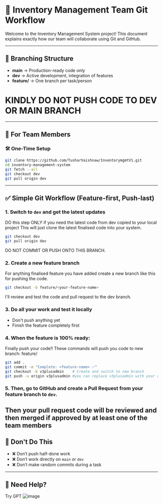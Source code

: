 # 👥 Inventory Management Team Git Workflow

Welcome to the Inventory Management System project!
This document explains exactly how our team will collaborate using Git and GitHub.

---

## 📌 Branching Structure

* **main** → Production-ready code only
* **dev** → Active development, integration of features
* **feature/<your-feature-name>** → One branch per task/person
# KINDLY DO NOT PUSH CODE TO DEV OR MAIN BRANCH
---

## 👥 For Team Members

### 🛠️ One-Time Setup

```bash
git clone https://github.com/TusharVaishnaw/InventorymgmtV1.git
cd inventory-management-system
git fetch --all
git checkout dev
git pull origin dev
```

---

## ✅ Simple Git Workflow (Feature-first, Push-last)

### 1. Switch to `dev` and get the latest updates
DO this step ONLY if you need the latest code from dev copied to your local project
This will just clone the latest finalised code into your system.
```bash
git checkout dev
git pull origin dev
```
DO NOT COMMIT OR PUSH ONTO THIS BRANCH.

### 2. Create a new feature branch
For anything finalised feature you have added create a new branch like this for pushing the code.
```bash
git checkout -b feature/<your-feature-name>
```
I'll review and test the code and pull request to the dev branch.

### 3. Do all your work and test it **locally**

* Don't push anything yet
* Finish the feature completely first

### 4. When the feature is 100% ready:
Finally push your code!!
These commands will push you code to new branch: feature/<your-feature-name> 

```bash
git add .
git commit -m "Complete: <feature-name> ✅"
git checkout -b v3plusadmin    # Create and switch to new branch
git push -u origin v3plusadmin #you can replace v3plusadmin with your desired branch name 
```
### 5. Then, go to GitHub and **create a Pull Request from your feature branch to `dev`**.
Then your pull request code will be reviewed and then merged if approved by at least one of the team members
---

## 🚫 Don't Do This

* ❌ Don’t push half-done work
* ❌ Don’t work directly on `main` or `dev`
* ❌ Don’t make random commits during a task

---

## 🧠 Need Help?
Try GPT 
![image](https://github.com/user-attachments/assets/ab9d3919-69de-4177-af33-40f453d9e005)




